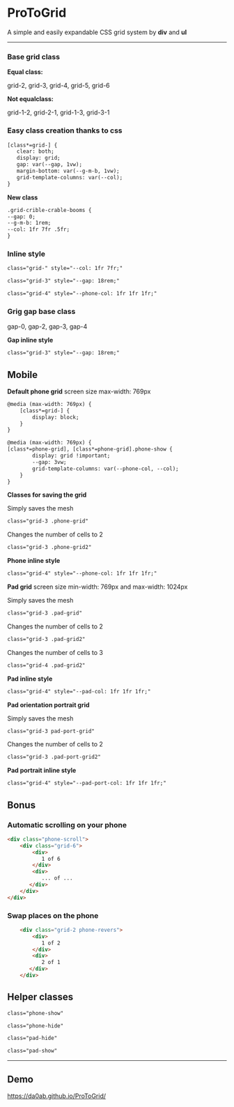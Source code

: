 

# ProToGrid

A simple and easily expandable CSS grid system by **div** and **ul**
***
### Base grid class

**Equal class:**

 grid-2, grid-3, grid-4,  grid-5, grid-6 
 
**Not equalclass:**

grid-1-2, grid-2-1, grid-1-3, grid-3-1



### Easy class creation thanks to css
```HTML
[class*=grid-] {
   clear: both;
   display: grid;
   gap: var(--gap, 1vw);
   margin-bottom: var(--g-m-b, 1vw);
   grid-template-columns: var(--col);
}
```
**New class**

```HTML
.grid-crible-crable-booms {
--gap: 0;
--g-m-b: 1rem;
--col: 1fr 7fr .5fr;
}
```
### Inline style
```HTML
class="grid-" style="--col: 1fr 7fr;"
```
```HTML
class="grid-3" style="--gap: 18rem;"
```
```HTML
class="grid-4" style="--phone-col: 1fr 1fr 1fr;"
```

### Grig gap base class

gap-0, gap-2, gap-3, gap-4

**Gap inline style**
```HTML
class="grid-3" style="--gap: 18rem;"
```


## Mobile

**Default phone grid** screen size max-width: 769px

```HTML
@media (max-width: 769px) {
    [class*=grid-] {
        display: block;
    }
}
```
```HTML
@media (max-width: 769px) {
[class*=phone-grid], [class*=phone-grid].phone-show {
        display: grid !important;
        --gap: 3vw;
        grid-template-columns: var(--phone-col, --col);
    }
}
```

**Сlasses for saving the grid**

Simply saves the mesh
```HTML
class="grid-3 .phone-grid" 
```

Changes the number of cells to 2
```HTML
class="grid-3 .phone-grid2" 
```

**Phone inline style**

```HTML
class="grid-4" style="--phone-col: 1fr 1fr 1fr;"
```


**Pad grid** screen size min-width: 769px and max-width: 1024px

Simply saves the mesh
```HTML
class="grid-3 .pad-grid" 
```

Changes the number of cells to 2
```HTML
class="grid-3 .pad-grid2" 
```

Changes the number of cells to 3
```HTML
class="grid-4 .pad-grid2" 
```
**Pad inline style**

```HTML
class="grid-4" style="--pad-col: 1fr 1fr 1fr;"
```

**Pad orientation portrait grid** 

Simply saves the mesh
```HTML
class="grid-3 pad-port-grid" 
```
Changes the number of cells to 2
```HTML
class="grid-3 .pad-port-grid2" 
```

**Pad portrait inline style**

```HTML
class="grid-4" style="--pad-port-col: 1fr 1fr 1fr;"
```

## Bonus

### Automatic scrolling on your phone
```HTML
<div class="phone-scroll">
    <div class="grid-6">
        <div>
           1 of 6
        </div>
        <div>
           ... of ...
       </div>
    </div>
</div>
```

### Swap places on the phone

```HTML
    <div class="grid-2 phone-revers">
        <div>
           1 of 2
        </div>
        <div>
           2 of 1
       </div>
    </div>
```

## Helper classes


```HTML
class="phone-show"
```
```HTML
class="phone-hide"
```
```HTML
class="pad-hide"
```
```HTML
class="pad-show"
```


***

## Demo

https://da0ab.github.io/ProToGrid/


